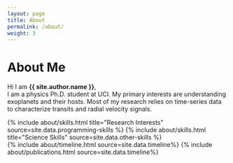 ```yaml
---
layout: page
title: About
permalink: /about/
weight: 3
---
```


# **About Me**

Hi I am **{{ site.author.name }}**,<br>
I am a physics Ph.D. student at UCI. My primary interests are understanding exoplanets and their hosts. Most of my research relies on time-series data to characterize transits and radial velocity signals. 

<div class="row">
{% include about/skills.html title="Research Interests" source=site.data.programming-skills %}
{% include about/skills.html title="Science Skills" source=site.data.other-skills %}
</div>

<div class="row">
{% include about/timeline.html source=site.data.timeline%}
{% include about/publications.html source=site.data.timeline%}
</div>
